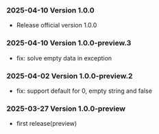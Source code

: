 ### 2025-04-10 Version 1.0.0
* Release official version 1.0.0

### 2025-04-10 Version 1.0.0-preview.3
* fix: solve empty data in exception

### 2025-04-02 Version 1.0.0-preview.2
* fix: support default for 0, empty string and false

### 2025-03-27 Version 1.0.0-preview
* first release(preview)